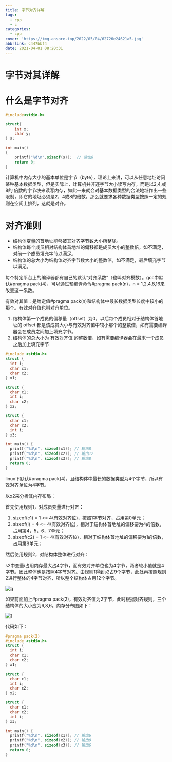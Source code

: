 ```yaml
---
title: 字节对齐详解
tags:
  - cpp
  - c
categories:
  - cpp
cover: 'https://img.ansore.top/2022/05/04/62726e24621a5.jpg'
abbrlink: c447bbf4
date: 2021-04-01 08:20:31
---
```



# 字节对其详解

# 什么是字节对齐

```c
#include<stdio.h>

struct{
    int x;
    char y;
} s;

int main()
{
    printf("%d\n",sizeof(s));  // 输出8
    return 0;
}
```

计算机中内存大小的基本单位是字节（byte），理论上来讲，可以从任意地址访问某种基本数据类型，但是实际上，计算机并非逐字节大小读写内存，而是以2,4,或8的 倍数的字节块来读写内存，如此一来就会对基本数据类型的合法地址作出一些限制，即它的地址必须是2，4或8的倍数。那么就要求各种数据类型按照一定的规则在空间上排列，这就是对齐。

# 对齐准则

- 结构体变量的首地址能够被其对齐字节数大小所整除。
- 结构体每个成员相对结构体首地址的偏移都是成员大小的整数倍，如不满足，对前一个成员填充字节以满足。
- 结构体的总大小为结构体对齐字节数大小的整数倍，如不满足，最后填充字节以满足。

每个特定平台上的编译器都有自己的默认“对齐系数”（也叫对齐模数）。gcc中默认#pragma pack(4)，可以通过预编译命令#pragma pack(n)，n = 1,2,4,8,16来改变这一系数。

有效对其值：是给定值#pragma pack(n)和结构体中最长数据类型长度中较小的那个。有效对齐值也叫对齐单位。

1. 结构体第一个成员的偏移量（offset）为0，以后每个成员相对于结构体首地址的 offset 都是该成员大小与有效对齐值中较小那个的整数倍，如有需要编译器会在成员之间加上填充字节。
2. 结构体的总大小为 有效对齐值 的整数倍，如有需要编译器会在最末一个成员之后加上填充字节

```c
#include <stdio.h>
struct {
  int i;
  char c1;
  char c2;
} x1;

struct {
  char c1;
  int i;
  char c2;
} x2;

struct {
  char c1;
  char c2;
  int i;
} x3;

int main() {
  printf("%d\n", sizeof(x1)); // 输出8
  printf("%d\n", sizeof(x2)); // 输出12
  printf("%d\n", sizeof(x3)); // 输出8
  return 0;
}
```

linux下默认#pragma pack(4)，且结构体中最长的数据类型为4个字节，所以有效对齐单位为4字节。

以x2来分析其内存布局：

首先使用规则1，对成员变量进行对齐：

1. sizeof(c1) = 1 <= 4(有效对齐位)，按照1字节对齐，占用第0单元；
2. sizeof(i) = 4 <= 4(有效对齐位)，相对于结构体首地址的偏移要为4的倍数，占用第4，5，6，7单元；
3. sizeof(c2) = 1 <= 4(有效对齐位)，相对于结构体首地址的偏移要为1的倍数，占用第8单元；

然后使用规则2，对结构体整体进行对齐：

s2中变量i占用内存最大占4字节，而有效对齐单位也为4字节，两者较小值就是4字节。因此整体也是按照4字节对齐。由规则1得到s2占9个字节，此处再按照规则2进行整体的4字节对齐，所以整个结构体占用12个字节。

![g](https://img.ansore.top/2022/05/04/62726fcee9417.png)

如果前面加上#pragma pack(2)，有效对齐值为2字节，此时根据对齐规则，三个结构体的大小应为6,8,6。内存分布图如下：

![1](https://img.ansore.top/2022/05/04/62726fc10601a.png)

代码如下：

```c
#pragma pack(2)
#include <stdio.h>
struct {
  int i;
  char c1;
  char c2;
} x1;

struct {
  char c1;
  int i;
  char c2;
} x2;

struct {
  char c1;
  char c2;
  int i;
} x3;

int main() {
  printf("%d\n", sizeof(x1)); // 输出6
  printf("%d\n", sizeof(x2)); // 输出8
  printf("%d\n", sizeof(x3)); // 输出6
  return 0;
}
```
